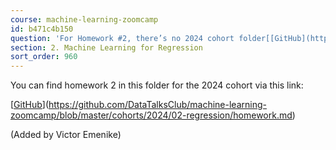 ```yaml
---
course: machine-learning-zoomcamp
id: b471c4b150
question: 'For Homework #2, there’s no 2024 cohort folder[[GitHub](https://github.com/DataTalksClub/machine-learning-zoomcamp/blob/master/02-regression/homework.md)](https://github.com/DataTalksClub/machine-learning-zoomcamp/blob/master/02-regression/homework.md)?'
section: 2. Machine Learning for Regression
sort_order: 960
---
```


You can find homework 2 in this folder for the 2024 cohort via this link:

[[GitHub](https://github.com/DataTalksClub/machine-learning-zoomcamp/blob/master/cohorts/2024/02-regression/homework.md)](https://github.com/DataTalksClub/machine-learning-zoomcamp/blob/master/cohorts/2024/02-regression/homework.md)

(Added by Victor Emenike)

